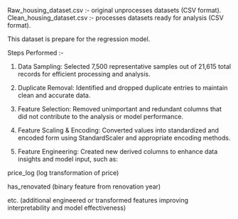 Raw_housing_dataset.csv :- original unprocesses datasets (CSV format).
Clean_housing_dataset.csv :- processes datasets ready for analysis (CSV format).

This dataset is prepare for the regression model.

Steps Performed :- 

1. Data Sampling:
Selected 7,500 representative samples out of 21,615 total records for efficient processing and analysis.


2. Duplicate Removal:
Identified and dropped duplicate entries to maintain clean and accurate data.


3. Feature Selection:
Removed unimportant and redundant columns that did not contribute to the analysis or model performance.


4. Feature Scaling & Encoding:
Converted values into standardized and encoded form using StandardScaler and appropriate encoding methods.


5. Feature Engineering:
Created new derived columns to enhance data insights and model input, such as:

price_log (log transformation of price)

has_renovated (binary feature from renovation year)

etc. (additional engineered or transformed features improving interpretability and model effectiveness)
